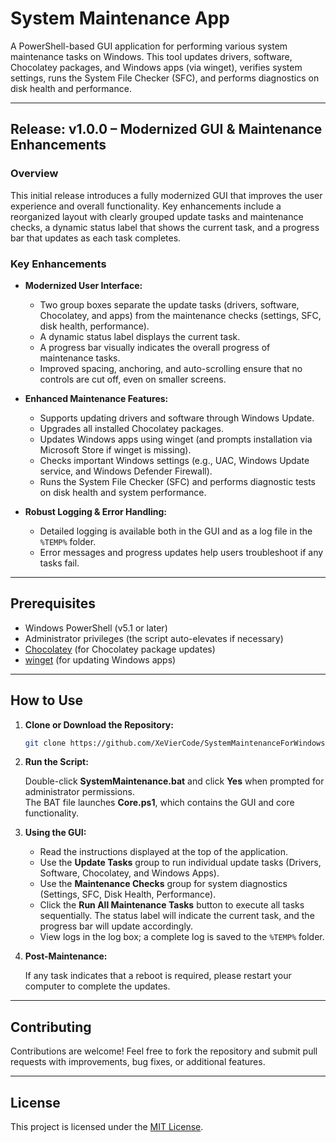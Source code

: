 # System Maintenance App

A PowerShell-based GUI application for performing various system maintenance tasks on Windows. This tool updates drivers, software, Chocolatey packages, and Windows apps (via winget), verifies system settings, runs the System File Checker (SFC), and performs diagnostics on disk health and performance.

---

## Release: v1.0.0 – Modernized GUI & Maintenance Enhancements

### Overview
This initial release introduces a fully modernized GUI that improves the user experience and overall functionality. Key enhancements include a reorganized layout with clearly grouped update tasks and maintenance checks, a dynamic status label that shows the current task, and a progress bar that updates as each task completes.

### Key Enhancements
- **Modernized User Interface:**  
  - Two group boxes separate the update tasks (drivers, software, Chocolatey, and apps) from the maintenance checks (settings, SFC, disk health, performance).  
  - A dynamic status label displays the current task.  
  - A progress bar visually indicates the overall progress of maintenance tasks.  
  - Improved spacing, anchoring, and auto-scrolling ensure that no controls are cut off, even on smaller screens.
  
- **Enhanced Maintenance Features:**  
  - Supports updating drivers and software through Windows Update.  
  - Upgrades all installed Chocolatey packages.  
  - Updates Windows apps using winget (and prompts installation via Microsoft Store if winget is missing).  
  - Checks important Windows settings (e.g., UAC, Windows Update service, and Windows Defender Firewall).  
  - Runs the System File Checker (SFC) and performs diagnostic tests on disk health and system performance.

- **Robust Logging & Error Handling:**  
  - Detailed logging is available both in the GUI and as a log file in the `%TEMP%` folder.
  - Error messages and progress updates help users troubleshoot if any tasks fail.

---

## Prerequisites

- Windows PowerShell (v5.1 or later)
- Administrator privileges (the script auto-elevates if necessary)
- [Chocolatey](https://chocolatey.org/) (for Chocolatey package updates)
- [winget](https://github.com/microsoft/winget-cli) (for updating Windows apps)

---

## How to Use

1. **Clone or Download the Repository:**

   ```bash
   git clone https://github.com/XeVierCode/SystemMaintenanceForWindows
   ```

2. **Run the Script:**

   Double-click **SystemMaintenance.bat** and click **Yes** when prompted for administrator permissions.  
   The BAT file launches **Core.ps1**, which contains the GUI and core functionality.

3. **Using the GUI:**

   - Read the instructions displayed at the top of the application.
   - Use the **Update Tasks** group to run individual update tasks (Drivers, Software, Chocolatey, and Windows Apps).
   - Use the **Maintenance Checks** group for system diagnostics (Settings, SFC, Disk Health, Performance).
   - Click the **Run All Maintenance Tasks** button to execute all tasks sequentially. The status label will indicate the current task, and the progress bar will update accordingly.
   - View logs in the log box; a complete log is saved to the `%TEMP%` folder.

4. **Post-Maintenance:**

   If any task indicates that a reboot is required, please restart your computer to complete the updates.

---

## Contributing

Contributions are welcome! Feel free to fork the repository and submit pull requests with improvements, bug fixes, or additional features.

---

## License

This project is licensed under the [MIT License](LICENSE).
